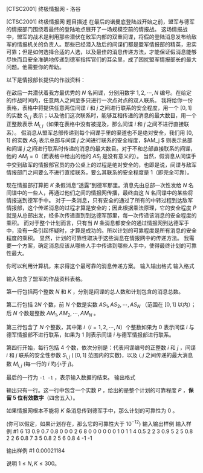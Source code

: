 



[CTSC2001] 终极情报网 - 洛谷














[CTSC2001] 终极情报网
题目描述
在最后的诺曼底登陆战开始之前，盟军与德军的情报部门围绕着最终的登陆地点展开了一场规模空前的情报战。 这场情报战中，盟军的战术是利用那些潜伏在敌军内部的双重间谍，将假的登陆消息发布给敌军的情报机关的负责人。那些已经潜入敌后的间谍们都是盟军情报部的精英，忠实可靠；但是如何选择合适的人选，以及最佳的消息传递方法，才能保证假消息能够尽快而且安全准确地传递到德军指挥官们的耳朵里，成了困扰盟军情报部长的最大问题。他需要你的帮助。

以下是情报部长提供的作战资料：

在敌后一共潜伏着我方最优秀的 $N$ 名间谍，分别用数字 $1,2,\cdots,N$ 编号。在给定的作战时间内，任意两人之间至多只进行一次点对点的双人联系。 我将给你一份表格，表格中将提供任意两位间谍 $i$ 和 $j$ 之间进行联系的安全程度，用一个 $[0,1]$ 的实数 $S_{i,j}$ 表示；以及他们这次联系时，能够互相传递的消息的最大数目，用一个正整数表示 $M_{i,j}$（如果在表格中没有被提及，那么间谍 $i$ 和 $j$ 之间不进行直接联系）。 假消息从盟军总部传递到每个间谍手里的渠道也不是绝对安全，我们用 $[0,1]$ 的实数 $AS_j$ 表示总部与间谍 $j$ 之间进行联系的安全程度，$AM_j $  则表示总部和间谍 $j$ 之间进行联系时传递的消息的最大数目。对于不和总部直接联系的间谍，他的  $AM_j = 0$（而表格中给出的他的 $AS_j$ 是没有意义的）。 当然，假消息从间谍手中交到敌军的情报部官员的办公桌上的过程是绝对安全的，也即是说，间谍与敌军情报部门之间要么不进行直接联系，要么其联系的安全程度是 $1$（即完全可靠）。

现在情报部打算把 $K$ 条假消息“透露”到德军那里。消息先由总部一次性发给 $N$ 名间谍中的一些人，再通过他们之间的情报网传播，最终由这 $N$ 名间谍中的某些将情报送到德军手中。 对于一条消息，只有安全的通过了所有的中转过程到达敌军情报部，这个传递消息的过程才算是安全的；因此根据乘法原理，它的安全程度 $P$ 就是从总部出发，经多次传递直到到达德军那里，每一次传递该消息的安全程度的乘积。 而对于整个计划而言，只有当 $N$ 条消息都安全的通过情报网到达德军手中，没有一条引起怀疑时，才算是成功的。所以计划的可靠程度是所有消息的安全程度的乘积。 显然，计划的可靠性取决于这些消息在情报网中的传递方法。 我需要一个方案，确定消息应该从哪些人手中传递到哪些人手中，使得最终计划的可靠性最大。

你可以利用计算机，来求得这个最可靠的消息传递方案。
输入输出格式
输入格式

输入包含了盟军的作战资料表格。

第一行包括两个整数 $N$ 和 $K$ ，分别是间谍的总人数和计划包含的消息总数。

第二行包括 $2N$ 个数，前 $N$ 个数是实数 $AS_1,AS_2,\cdots,AS_N$ （范围在 $[0,1]$ 以内）；后 $N$ 个数是整数 $AM_1,AM_2,\cdots,AM_N$ 。

第三行包含了 $N$ 个整数，其中第 $i$（$i = 1,2,\cdots,N$）个整数如果为 $0$ 表示间谍 $i$ 与德军情报部不进行联系，如果为 $1$ 则表示间谍 $i$ 与德军情报部进行联系。

第四行开始，每行包括 $4$ 个数，依次分别是：代表间谍编号的正整数 $i$ 和 $j$ ，间谍 $i$ 和 $j$ 联系的安全性参数 $S_{i,j}$ ( $[0,1]$ 范围内的实数)，以及 $i,j$ 之间传递的最大消息数 $M_{i,j}$ (每一行的 $i$ 均小于 $j$)。

最后的一行为 `-1 -1` ，表示输入数据的结束。
输出格式

输出只有一行。这一行中包含一个实数 $P$ ，给出的是整个计划的可靠程度 $P$ ，**保留 $5$ 位有效数字**（四舍五入）。

如果情报网根本不能将 $K$ 条消息传到德军手中，那么计划的可靠性为 $0$ 。

(你可以假定，如果计划存在，那么它的可靠性大于 $10^{-12}$)
输入输出样例
输入样例 #1
6 13
0.9 0.7 0.8 0 0 0 2 6 8 0 0 0
0 0 0 1 0 1
1 4 0.5 2
2 3 0.9 5
2 5 0.8 2
2 6 0.8 7
3 5 0.8 2
5 6 0.8 4
-1 -1

输出样例 #1
0.00021184

说明
$1 \le N,K \le 300$。






